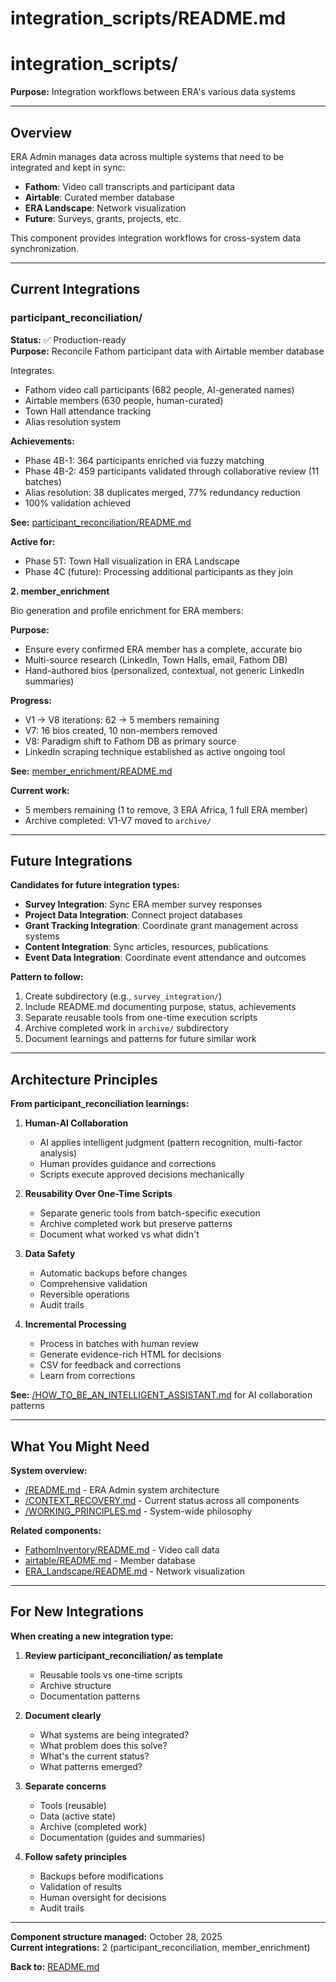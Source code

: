 # integration_scripts/README.md

# integration_scripts/

**Purpose:** Integration workflows between ERA's various data systems

---

## Overview

ERA Admin manages data across multiple systems that need to be integrated and kept in sync:
- **Fathom**: Video call transcripts and participant data
- **Airtable**: Curated member database
- **ERA Landscape**: Network visualization
- **Future**: Surveys, grants, projects, etc.

This component provides integration workflows for cross-system data synchronization.

---

## Current Integrations

### participant_reconciliation/

**Status:** ✅ Production-ready  
**Purpose:** Reconcile Fathom participant data with Airtable member database

Integrates:
- Fathom video call participants (682 people, AI-generated names)
- Airtable members (630 people, human-curated)
- Town Hall attendance tracking
- Alias resolution system

**Achievements:**
- Phase 4B-1: 364 participants enriched via fuzzy matching
- Phase 4B-2: 459 participants validated through collaborative review (11 batches)
- Alias resolution: 38 duplicates merged, 77% redundancy reduction
- 100% validation achieved

**See:** [participant_reconciliation/README.md](#file-integration_scriptsparticipant_reconciliationreadmemd)

**Active for:**
- Phase 5T: Town Hall visualization in ERA Landscape
- Phase 4C (future): Processing additional participants as they join

**2. member_enrichment**

Bio generation and profile enrichment for ERA members:

**Purpose:**
- Ensure every confirmed ERA member has a complete, accurate bio
- Multi-source research (LinkedIn, Town Halls, email, Fathom DB)
- Hand-authored bios (personalized, contextual, not generic LinkedIn summaries)

**Progress:**
- V1 → V8 iterations: 62 → 5 members remaining
- V7: 16 bios created, 10 non-members removed
- V8: Paradigm shift to Fathom DB as primary source
- LinkedIn scraping technique established as active ongoing tool

**See:** [member_enrichment/README.md](#file-integration_scriptsmember_enrichmentreadmemd)

**Current work:**
- 5 members remaining (1 to remove, 3 ERA Africa, 1 full ERA member)
- Archive completed: V1-V7 moved to `archive/`

---

## Future Integrations

**Candidates for future integration types:**

- **Survey Integration**: Sync ERA member survey responses
- **Project Data Integration**: Connect project databases
- **Grant Tracking Integration**: Coordinate grant management across systems
- **Content Integration**: Sync articles, resources, publications
- **Event Data Integration**: Coordinate event attendance and outcomes

**Pattern to follow:**
1. Create subdirectory (e.g., `survey_integration/`)
2. Include README.md documenting purpose, status, achievements
3. Separate reusable tools from one-time execution scripts
4. Archive completed work in `archive/` subdirectory
5. Document learnings and patterns for future similar work

---

## Architecture Principles

**From participant_reconciliation learnings:**

1. **Human-AI Collaboration**
   - AI applies intelligent judgment (pattern recognition, multi-factor analysis)
   - Human provides guidance and corrections
   - Scripts execute approved decisions mechanically

2. **Reusability Over One-Time Scripts**
   - Separate generic tools from batch-specific execution
   - Archive completed work but preserve patterns
   - Document what worked vs what didn't

3. **Data Safety**
   - Automatic backups before changes
   - Comprehensive validation
   - Reversible operations
   - Audit trails

4. **Incremental Processing**
   - Process in batches with human review
   - Generate evidence-rich HTML for decisions
   - CSV for feedback and corrections
   - Learn from corrections

**See:** [/HOW_TO_BE_AN_INTELLIGENT_ASSISTANT.md](#file-how_to_be_an_intelligent_assistantmd) for AI collaboration patterns

---

## What You Might Need

**System overview:**
- [/README.md](../README.md) - ERA Admin system architecture
- [/CONTEXT_RECOVERY.md](../CONTEXT_RECOVERY.md) - Current status across all components
- [/WORKING_PRINCIPLES.md](../WORKING_PRINCIPLES.md) - System-wide philosophy

**Related components:**
- [FathomInventory/README.md](../FathomInventory/README.md) - Video call data
- [airtable/README.md](../airtable/README.md) - Member database
- [ERA_Landscape/README.md](#file-era_landscapereadmemd) - Network visualization

---

## For New Integrations

**When creating a new integration type:**

1. **Review participant_reconciliation/ as template**
   - Reusable tools vs one-time scripts
   - Archive structure
   - Documentation patterns

2. **Document clearly**
   - What systems are being integrated?
   - What problem does this solve?
   - What's the current status?
   - What patterns emerged?

3. **Separate concerns**
   - Tools (reusable)
   - Data (active state)
   - Archive (completed work)
   - Documentation (guides and summaries)

4. **Follow safety principles**
   - Backups before modifications
   - Validation of results
   - Human oversight for decisions
   - Audit trails

---

**Component structure managed:** October 28, 2025  
**Current integrations:** 2 (participant_reconciliation, member_enrichment)

**Back to:** [README.md](../README.md)